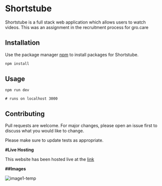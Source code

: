 # Shortstube

Shortstube is a full stack web application which allows users to watch videos. This was an assignment in the recruitment process for gro.care

## Installation

Use the package manager [npm](https://www.npmjs.com/) to install packages for Shortstube.

```bash
npm install
```

## Usage

```NodeJS
npm run dev

# runs on localhost 3000
```

## Contributing

Pull requests are welcome. For major changes, please open an issue first
to discuss what you would like to change.

Please make sure to update tests as appropriate.

**#Live Hosting**

This website has been hosted live at the [link](https://shorttube.netlify.app/)

**##Images**

![image1-temp](https://github.com/Mohd-Muneeb/gro.care-assignment/assets/51262281/4944416f-a412-4175-a2d5-4bcb50bbf30e)

